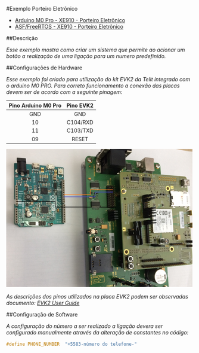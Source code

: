 #Exemplo Porteiro Eletrônico

* [Arduino M0 Pro - XE910 - Porteiro Eletrônico](arduino\Telit_libs\examples\Telit_Modem\Telit_Modem_HE910G_Porteiro_Eletronico\Telit_Modem_HE910G_Porteiro_Eletronico.ino)
* [ASF/FreeRTOS - XE910 - Porteiro Eletrônico](asf\examples\he910\PorteiroEletronico.rar)

##Descrição

*Esse exemplo mostra como criar um sistema que permite ao acionar um botão a realização de uma ligação para um numero predefinido.*


##Configurações de Hardware

*Esse exemplo foi criado para utilização do kit EVK2 da Telit integrado com o arduino M0 PRO.
Para correto funcionamento a conexão das placas devem ser de acordo com a seguinte pinagem:*
 
Pino Arduino M0 Pro | Pino EVK2
:------------------:|:----------:
        GND         | GND    
         10         |C104/RXD
         11         |C103/TXD
         09         |RESET   

![](images/arduino.png?400)

*As descrições dos pinos utilizados na placa EVK2 podem ser observadas documento: [EVK2 User Guide](https://www.telit.com/wp-content/uploads/2017/09/1vv0300704_EVK2_User_Guide_Rev21.pdf)*

##Configuração de Software

*A configuração do número a ser realizado a ligação devera ser configurado manualmente através da alteração de constantes no código:* 

```C++
#define PHONE_NUMBER  "+5583-número do telefone-"
```

